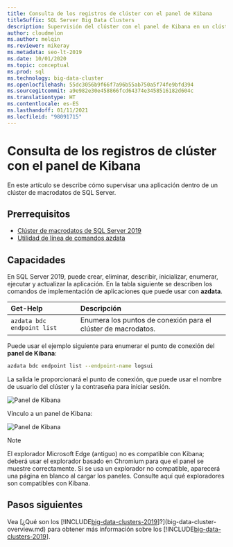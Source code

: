 ```yaml
---
title: Consulta de los registros de clúster con el panel de Kibana
titleSuffix: SQL Server Big Data Clusters
description: Supervisión del clúster con el panel de Kibana en un clúster de macrodatos de SQL Server 2019.
author: cloudmelon
ms.author: melqin
ms.reviewer: mikeray
ms.metadata: seo-lt-2019
ms.date: 10/01/2020
ms.topic: conceptual
ms.prod: sql
ms.technology: big-data-cluster
ms.openlocfilehash: 55dc3056b9f66f7a96b55ab750a5f74fe9bfd394
ms.sourcegitcommit: a9e982e30e458866fcd64374e3458516182d604c
ms.translationtype: HT
ms.contentlocale: es-ES
ms.lasthandoff: 01/11/2021
ms.locfileid: "98091715"
---
```

# <a name="check-out-cluster-logs--with-kibana-dashboard"></a>Consulta de los registros de clúster con el panel de Kibana

En este artículo se describe cómo supervisar una aplicación dentro de un clúster de macrodatos de SQL Server.

## <a name="prerequisites"></a>Prerrequisitos

- [Clúster de macrodatos de SQL Server 2019](deployment-guidance.md)
- [Utilidad de línea de comandos azdata](../azdata/install/deploy-install-azdata.md)

## <a name="capabilities"></a>Capacidades

En SQL Server 2019, puede crear, eliminar, describir, inicializar, enumerar, ejecutar y actualizar la aplicación. En la tabla siguiente se describen los comandos de implementación de aplicaciones que puede usar con **azdata**.

|Get-Help |Descripción |
|:---|:---|
|`azdata bdc endpoint list` | Enumera los puntos de conexión para el clúster de macrodatos. |


Puede usar el ejemplo siguiente para enumerar el punto de conexión del **panel de Kibana**:

```bash
azdata bdc endpoint list --endpoint-name logsui 
```

La salida le proporcionará el punto de conexión, que puede usar el nombre de usuario del clúster y la contraseña para iniciar sesión. 

![Panel de Kibana](media/big-data-cluster-monitor-cluster/kibana-dashboard-endpoint.png)


Vínculo a un panel de Kibana:

![Panel de Kibana](./media/view-cluster-status/kibana-dashboard.png)

> [!NOTE]
> El explorador Microsoft Edge (antiguo) no es compatible con Kibana; deberá usar el explorador basado en Chromium para que el panel se muestre correctamente. Si se usa un explorador no compatible, aparecerá una página en blanco al cargar los paneles. Consulte aquí qué exploradores son compatibles con Kibana.

## <a name="next-steps"></a>Pasos siguientes

Vea [¿Qué son los [!INCLUDE[big-data-clusters-2019](../includes/ssbigdataclusters-ver15.md)]?](big-data-cluster-overview.md) para obtener más información sobre los [!INCLUDE[big-data-clusters-2019](../includes/ssbigdataclusters-ss-nover.md)].